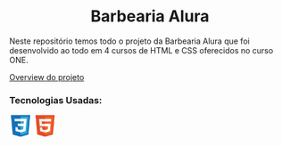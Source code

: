 <h1 align="center">Barbearia Alura</h1>

<p>Neste repositório temos todo o projeto da Barbearia Alura que foi desenvolvido ao todo em 4 cursos de HTML e CSS oferecidos no curso ONE. </p>

[Overview do projeto](https://one-barbearia-alura-fck.netlify.app/)



<h3>Tecnologias Usadas:</h3>

<div><img src="https://raw.githubusercontent.com/devicons/devicon/master/icons/css3/css3-original.svg" width="40px">
<img src="https://raw.githubusercontent.com/devicons/devicon/master/icons/html5/html5-original.svg" width="40px">
</div>
